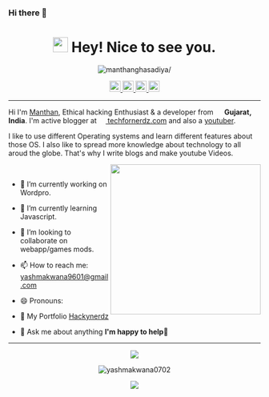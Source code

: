 ### Hi there 👋

<!--
**yashmakwana0702/yashmakwana0702** is a ✨ _special_ ✨ repository because its `README.md` (this file) appears on your GitHub profile.

Here are some ideas to get you started:
-->
<h1 align="center"><img src="https://emojis.slackmojis.com/emojis/images/1531849430/4246/blob-sunglasses.gif?1531849430" width="30"/> Hey! Nice to see you.</h1>

<p align="center"> <img src=https://komarev.com/ghpvc/?username=manthanghasadiya alt=manthanghasadiya/> </p>

<p align="center">
<a href="https://www.instagram.com/g_m_j_27_03/" >
  <img alt="Yash's Insta" width="22px" src="/img/instagram.png" />
</a>
<a href="https://twitter.com/g_m_j_2703">
  <img alt="Yash Makwana | Twitter" width="22px" src="https://raw.githubusercontent.com/peterthehan/peterthehan/master/assets/twitter.svg" />
</a>
<a href="https://www.linkedin.com/in/manthan-ghasadiya-6322bb1a0/">
  <img alt="Yash's LinkedIN" width="22px" src="https://raw.githubusercontent.com/peterthehan/peterthehan/master/assets/linkedin.svg" />
</a>
<a href="https://youtube.com/hackynerdz">
  <img alt="Yash's YT channel" width="22px" src="/img/YT.png" />
</a>
</p>

-----

<p>Hi I'm <a href="https://github.com/manthanghasadiya">Manthan</a>, Ethical hacking Enthusiast & a developer from <img src="/img/india.png" width="14"/> <b>Gujarat, India</b>. I'm active blogger at <a href="https://www.techfornerdz.com"><img src="/img/worldwide.png" width="14"> techfornerdz.com</a> and also a <a href="https://youtube.com/hackynerdz">youtuber</a>.</p>
<p>I like to use different Operating systems and learn different features about those OS. I also like to spread more knowledge about technology to all aroud the globe. That's why I write blogs and make youtube Videos.</p>

<img src="/img/Hacking.gif" width="300" align='right'>

<br/>

- 🔭 I’m currently working on  Wordpro.

- 🌱 I’m currently learning Javascript.

- 👯 I’m looking to collaborate on webapp/games mods.

- 📫 How to reach me: yashmakwana9601@gmail.com

- 😄 Pronouns: 
 
- 👾 My Portfolio [Hackynerdz](https://manthanghasadiya.github.io/hackynerdz/)

- 💬 Ask me about anything **I'm happy to help🤝**

----------

<div>
  <p align="center">
  <a href="https://github.com/ryo-ma/github-profile-trophy">
    <img align="center" margin="10" src="https://github-profile-trophy.vercel.app/?username=yashmakwana0702&column=7&margin-w=15&margin-h=15&theme=onedark"/>
  </a>
  </p>
</div>

<p align="center"> 
  <img src="https://github-readme-stats.vercel.app/api?username=yashmakwana0702&show_icons=true&theme=gotham" alt="yashmakwana0702" />
<p>
<p align="center">
  <IMG SRC="https://github-readme-stats.vercel.app/api/top-langs/?username=yashmakwana0702&theme=gotham&&layout=compact"/>
<p>
